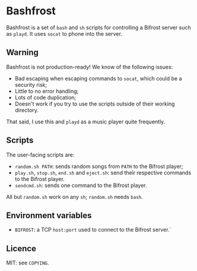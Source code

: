 # Bashfrost

Bashfrost is a set of `bash` and `sh` scripts for controlling a Bifrost
server such as `playd`.  It uses `socat` to phone into the server.


## Warning

Bashfrost is not production-ready!  We know of the following issues:

* Bad escaping when escaping commands to `socat`, which could be a
  security risk;
* Little to no error handling;
* Lots of code duplication;
* Doesn't work if you try to use the scripts outside of their working
  directory.

That said, I use this and `playd` as a music player quite frequently.


## Scripts

The user-facing scripts are:

* `random.sh PATH`: sends random songs from `PATH` to the Bifrost
  player;
* `play.sh`, `stop.sh`, `end.sh` and `eject.sh`: send their respective
  commands to the Bifrost player.
* `sendcmd.sh`: sends one command to the Bifrost player.

All but `random.sh` work on any `sh`; `random.sh` needs `bash`.


## Environment variables

* `BIFROST`: a TCP `host:port` used to connect to the Bifrost server.`


## Licence

MIT: see `COPYING`.
